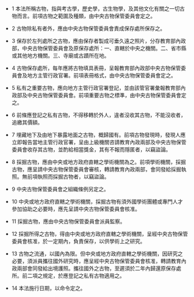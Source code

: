 * 1 本法所稱古物，指與考古學，歷史學，古生物學，及其他文化有關之一切古物而言。前項古物之範圍及種類，由中央古物保管委員會定之。

* 2 古物除私有者外，應由中央古物保管委員會責成保存處所保存之。

* 3 保存於左列處所之古物，應由保存者製成可垂久遠之照片，分存教育部內政部，中央古物保管委員會及原保存處所：一、直轄於中央之機關。二、省市縣或其他地方機關。三、寺廟或古蹟所在地。

* 4 古物保存處所，每年應將古物填具表冊，呈報教育部內政部中央古物保管委員會及地方主管行政官署。前項表冊格式，由中央古物保管委員會定之。

* 5 私有之重要古物，應向地方主管行政官署登記，並由該管官署彙報教育部內政部及中央古物保管委員會。前項重要古物之標準，由中央古物保管委員會定之。

* 6 前條應登記之私有古物，不得移轉於外人，違者沒收其古物，不能沒收者，追繳其價額。

* 7 埋藏地下及由地下暴露地面之古物，概歸國有。前項古物發現時，發現人應立即報告當地主管行政官署，呈由上級機關咨請教育內政兩部及中央古物保管委員會收存其古物，並酌給相當獎金，其有不報而隱匿者，以竊盜論。

* 8 採掘古物，應由中央或地方政府直轄之學術機關為之。前項學術機關，採掘古物，應呈請中央古物保管委員會審核，轉請教育內政兩部，會同發給採掘執照。無前項執照而採掘古物者，以竊盜論。

* 9 中央古物保管委員會之組織條例另定之。

* 10 中央或地方政府直轄之學術機關，採掘古物有須外國學術團體或專門人才參加協助之必要時，應先呈請中央古物保管委員會核准。

* 11 採掘古物，應由中央古物保管委員會派員監察。

* 12 採掘所得之古物，得由中央或地方政府直轄之學術機關，呈經中央古物保管委員會核准，於一定期內，負責保存，以供學術上之研究。

* 13 古物之流通，以國內為限。但中央或地方政府直轄之學術機關，因研究之必要，須派員攜往國外研究時，應呈經中央古物保管委員會核准，轉請教育內政兩部會同發給出境護照。攜往國外之古物，至遲須於二年內歸還原保存處所。前二項之規定，於應登記之私有古物適用之。

* 14 本法施行日期，以命令定之。


